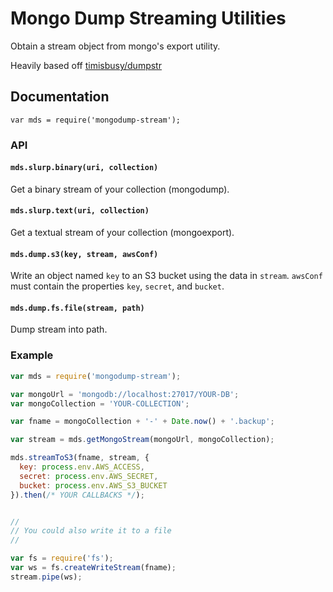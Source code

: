 # Mongo Dump Streaming Utilities

Obtain a stream object from mongo's export utility.

Heavily based off [timisbusy/dumpstr](https://github.com/timisbusy/dumpstr)

## Documentation

`var mds = require('mongodump-stream');`

### API

#### `mds.slurp.binary(uri, collection)`
Get a binary stream of your collection (mongodump).


#### `mds.slurp.text(uri, collection)`
Get a textual stream of your collection (mongoexport).


#### `mds.dump.s3(key, stream, awsConf)`
Write an object named `key` to an S3 bucket using the data in `stream`.
`awsConf` must contain the properties `key`, `secret`, and `bucket`.


#### `mds.dump.fs.file(stream, path)`
Dump stream into path.




### Example
```javascript
var mds = require('mongodump-stream');

var mongoUrl = 'mongodb://localhost:27017/YOUR-DB';
var mongoCollection = 'YOUR-COLLECTION';

var fname = mongoCollection + '-' + Date.now() + '.backup';

var stream = mds.getMongoStream(mongoUrl, mongoCollection);

mds.streamToS3(fname, stream, {
  key: process.env.AWS_ACCESS,
  secret: process.env.AWS_SECRET,
  bucket: process.env.AWS_S3_BUCKET
}).then(/* YOUR CALLBACKS */);


//
// You could also write it to a file
//

var fs = require('fs');
var ws = fs.createWriteStream(fname);
stream.pipe(ws);
```

